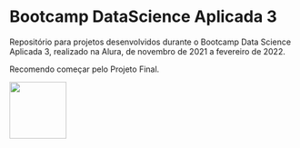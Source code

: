 # Bootcamp DataScience Aplicada 3

Repositório para projetos desenvolvidos durante o Bootcamp Data Science Aplicada 3, realizado na Alura, de novembro de 2021 a fevereiro de 2022.

Recomendo começar pelo Projeto Final.

<img src="https://yt3.ggpht.com/ytc/AKedOLRszi3O39AB5-uw_1jkrxJppwegjToBgIKFIOqiiA=s900-c-k-c0x00ffffff-no-rj" width="100" height="100">

